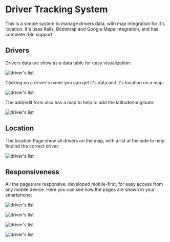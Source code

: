 # Driver Tracking System

This is a simple system to manage drivers data, with map integration for it's location. It's uses Rails, Bootstrap and Google Maps integration, and has complete i18n support

## Drivers

Drivers data are show as a data table for easy visualization:

![driver's list](docs/images/drivers_list.png)

Clicking on a driver's name you can get it's data and it's location on a map:

![driver's list](docs/images/drivers_data.png)

The add/edit form also has a map to help to add the latitude/longitude:

![driver's list](docs/images/drivers_form.png)

## Location

The location Page show all drivers on the map, with a list at the side to help findind the correct driver:

![driver's list](docs/images/location.png)

## Responsiveness

All the pages are responsive, developed mobile-first, for easy access from any mobile device. Here you can see how the pages are shown in your smartphone:

![driver's list](docs/images/responsive_drivers_list.png)

![driver's list](docs/images/responsive_drivers_data.png)

![driver's list](docs/images/responsive_drivers_form.png)

![driver's list](docs/images/responsive_location.png)
